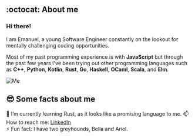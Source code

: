 ## :octocat: About me

### Hi there!

I am Emanuel, a young Software Engineer constantly on the lookout for mentally challenging coding opportunities.

Most of my past programming experience is with **JavaScript** but through the past few years I've been trying out other programming languages such as **C++**, **Python**, **Kotlin**, **Rust**, **Go**, **Haskell**, **OCaml**, **Scala**, and **Elm**.

![Me](https://i.ibb.co/mDsFCX2/IMG-20190907-194613-156.jpg)

## 😎 Some facts about me

🌱 I’m currently learning Rust, as it looks like a promising language to me. 
📫 How to reach me: [LinkedIn](https://www.linkedin.com/in/emanuel-farauanu/)  
⚡ Fun fact: I have two greyhounds, Bella and Ariel.  
